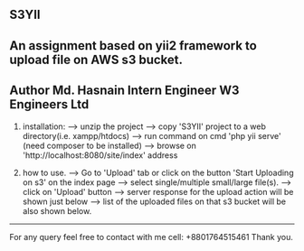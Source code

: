 S3YII
----------------
An assignment based on yii2 framework to upload file on AWS s3 bucket.
------------------------------------------------------------------------
Author
Md. Hasnain
Intern Engineer
W3 Engineers Ltd
-----------------------------------------------------------------------------

1. installation:
	--> unzip the project
	--> copy 'S3YII' project to a web directory(i.e. xampp/htdocs)
	--> run command on cmd 'php yii serve' (need composer to be installed)
	--> browse on 'http://localhost:8080/site/index' address

2. how to use.
	--> Go to 'Upload' tab or click on the button 'Start Uploading on s3' on the index page
	--> select single/multiple small/large file(s).
	--> click on 'Upload' button
	--> server response for the upload action will be shown just below
	--> list of the uploaded files on that s3 bucket will be also shown below.
-----------------------------------------------------------------------------------------
For any query feel free to contact with me
cell: +8801764515461
Thank you.
